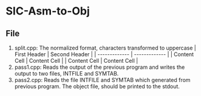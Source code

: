 # SIC-Asm-to-Obj

## File
1. split.cpp: The normalized format, characters transformed to uppercase
| First Header  | Second Header |
| ------------- | ------------- |
| Content Cell  | Content Cell  |
| Content Cell  | Content Cell  |
3. pass1.cpp: Reads the output of the previous program and writes the output to two files, INTFILE and SYMTAB.
4. pass2.cpp: Reads the file INTFILE and SYMTAB which generated from previous program. The object file, should be printed to the stdout.
